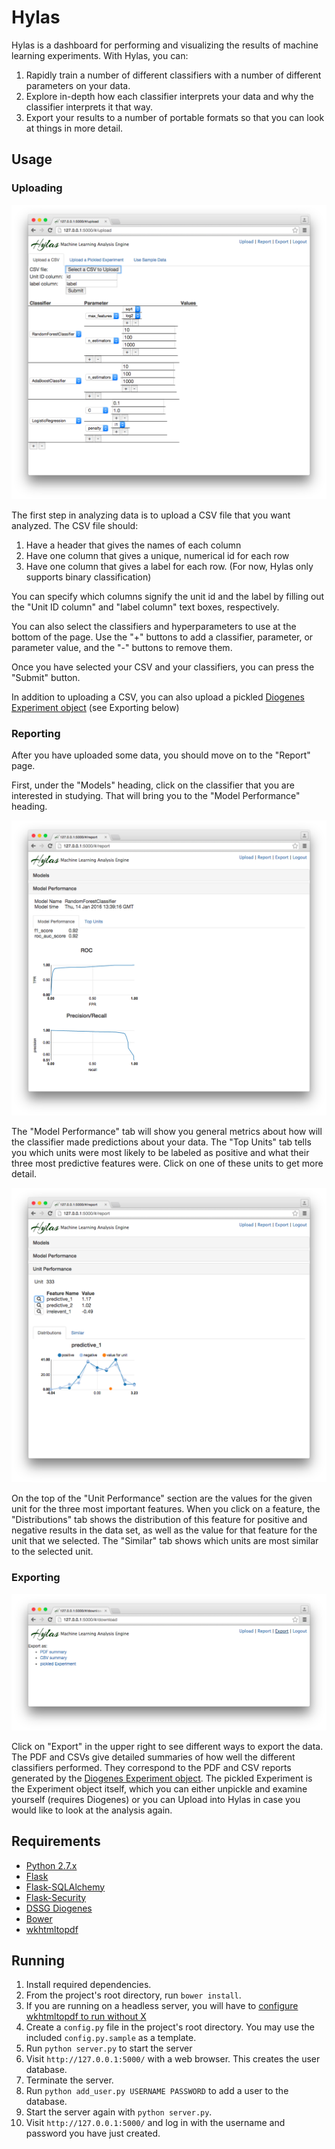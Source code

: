 # Hylas

Hylas is a dashboard for performing and visualizing the results of machine
learning experiments. With Hylas, you can: 

1. Rapidly train a number of different classifiers with a number of different 
   parameters on your data.
2. Explore in-depth how each classifier interprets your data and why the 
   classifier interprets it that way.
3. Export your results to a number of portable formats so that you can look
   at things in more detail.

## Usage

### Uploading

![Upload page screenshot](screenshots/upload.png)

The first step in analyzing data is to upload a CSV file that you want 
analyzed. The CSV file should:

1. Have a header that gives the names of each column
2. Have one column that gives a unique, numerical id for each row
3. Have one column that gives a label for each row. (For now, Hylas only
   supports binary classification)

You can specify which columns signify the unit id and the label by filling
out the "Unit ID column" and "label column" text boxes, respectively.

You can also select the classifiers and hyperparameters to use at the bottom
of the page. Use the "+" buttons to add a classifier, parameter, or parameter
value, and the "-" buttons to remove them.

Once you have selected your CSV and your classifiers, you can press the 
"Submit" button.

In addition to uploading a CSV, you can also upload a pickled 
[Diogenes Experiment object](https://github.com/dssg/diogenes) 
(see Exporting below)

### Reporting

After you have uploaded some data, you should move on to the "Report" page.

First, under the "Models" heading, click on the classifier that you are
interested in studying. That will bring you to the "Model Performance" heading.

![Model performance screenshot](screenshots/model_report.png)

The "Model Performance" tab will show you general metrics about how will the
classifier made predictions about your data. The "Top Units" tab tells you
which units were most likely to be labeled as positive and what their three
most predictive features were. Click on one of these units to get more detail.

![Unit performance screenshot](screenshots/unit_report.png)

On the top of the "Unit Performance" section are the values for the given unit
for the three most important features. When you click on a feature, the 
"Distributions" tab shows the distribution of this feature for positive and
negative results in the data set, as well as the value for that feature for
the unit that we selected. The "Similar" tab shows which units are most
similar to the selected unit.

### Exporting

![Export screenshot](screenshots/download.png)

Click on "Export" in the upper right to see different ways to 
export the data. The PDF and CSVs give detailed summaries of how well the
different classifiers performed. They correspond to the PDF and CSV reports
generated by the 
[Diogenes Experiment object](https://github.com/dssg/diogenes). The 
pickled Experiment is the Experiment object itself, which you can either 
unpickle and examine yourself (requires Diogenes) or you can Upload into Hylas
in case you would like to look at the analysis again.

## Requirements

* [Python 2.7.x](https://www.python.org/)
* [Flask](http://flask.pocoo.org/)
* [Flask-SQLAlchemy](http://flask-sqlalchemy.pocoo.org/2.1/)
* [Flask-Security](https://pythonhosted.org/Flask-Security/)
* [DSSG Diogenes](https://github.com/dssg/diogenes)
* [Bower](http://bower.io/)
* [wkhtmltopdf](http://wkhtmltopdf.org/)

## Running

1. Install required dependencies.
2. From the project's root directory, run `bower install`.
3. If you are running on a headless server, you will have to 
   [configure wkhtmltopdf to run without X](https://github.com/JazzCore/python-pdfkit/wiki/Using-wkhtmltopdf-without-X-server)
3. Create a `config.py` file in the project's root directory. You may use the 
   included `config.py.sample` as a template.
4. Run `python server.py` to start the server
5. Visit `http://127.0.0.1:5000/` with a web browser. This creates the user
   database.
6. Terminate the server.
7. Run `python add_user.py USERNAME PASSWORD` to add a user to the database.
8. Start the server again with `python server.py`. 
9. Visit `http://127.0.0.1:5000/` and log in with the username and password you    have just created.
